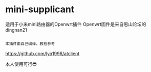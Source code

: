 # mini-supplicant
适用于小米mini路由器的Openwrt插件
Openwrt固件是来自恩山论坛的dingnan21
```https://www.right.com.cn/forum/thread-5662043-1-1.html

本插件由自己编译，教程参考
```
https://github.com/lyq1996/atclient

本人使用可行😎
